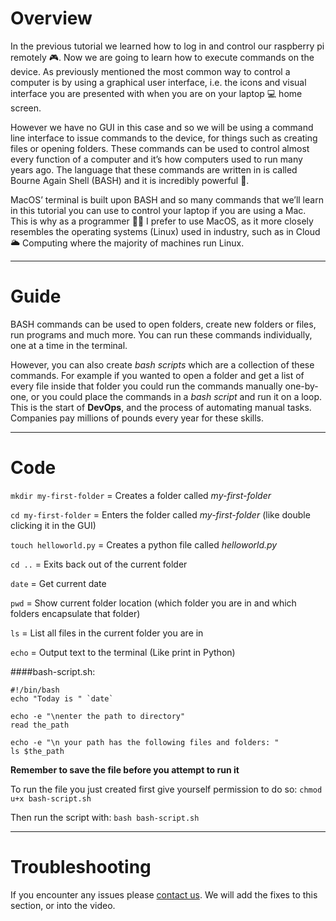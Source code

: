 # Overview
In the previous tutorial we learned how to log in and control our raspberry pi remotely 🎮. Now we are going to learn how to execute commands on the device. As previously mentioned the most common way to control a computer is by using a graphical user interface, i.e. the icons and visual interface you are presented with when you are on your laptop 💻 home screen.

However we have no GUI in this case and so we will be using a command line interface to issue commands to the device, for things such as creating files or opening folders. These commands can be used to control almost every function of a computer and it’s how computers used to run many years ago. The language that these commands are written in is called Bourne Again Shell (BASH) and it is incredibly powerful 🔋.

MacOS’ terminal is built upon BASH and so many commands that we’ll learn in this tutorial you can use to control your laptop if you are using a Mac. This is why as a programmer 🧑‍💻 I prefer to use MacOS, as it more closely resembles the operating systems (Linux) used in industry, such as in Cloud 🌥️ Computing where the majority of machines run Linux.

---
# Guide
BASH commands can be used to open folders, create new folders or files, run programs and much more.
You can run these commands individually, one at a time in the terminal.

However, you can also create *bash scripts* which are a collection of these commands. For example if you wanted to open a folder and get a list of every file inside that folder you could run the commands manually one-by-one, or you could place the commands in a *bash script* and run it on a loop. This is the start of **DevOps**, and the process of automating manual tasks. Companies pay millions of pounds every year for these skills.



---
# Code

`mkdir my-first-folder` = Creates a folder called *my-first-folder*

`cd my-first-folder` = Enters the folder called *my-first-folder* (like double clicking it in the GUI)

`touch helloworld.py` = Creates a python file called *helloworld.py*

`cd ..` = Exits back out of the current folder

`date` = Get current date

`pwd` = Show current folder location (which folder you are in and which folders encapsulate that folder)

`ls` = List all files in the current folder you are in

`echo` = Output text to the terminal (Like print in Python)

####bash-script.sh:
```
#!/bin/bash
echo "Today is " `date`

echo -e "\nenter the path to directory"
read the_path

echo -e "\n your path has the following files and folders: "
ls $the_path
```

**Remember to save the file before you attempt to run it**

To run the file you just created first give yourself permission to do so:
`chmod u+x bash-script.sh`

Then run the script with:
`bash bash-script.sh`

---
# Troubleshooting
If you encounter any issues please [contact us](https://jambyte.io/contact). We will add the fixes to this section, or into the video.
